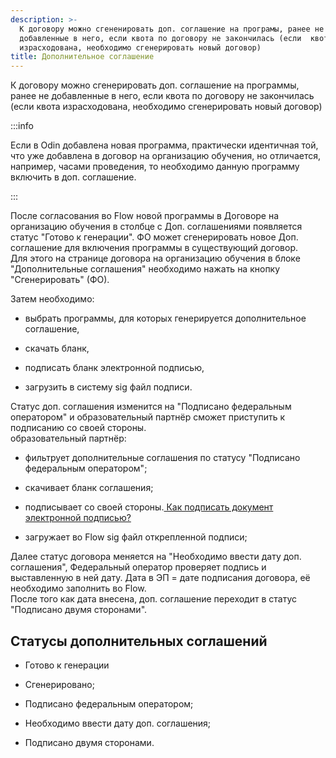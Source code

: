 ```yaml
---
description: >-
  К договору можно сгененировать доп. соглашение на програмы, ранее не
  добавленные в него, если квота по договору не закончилась (если  квота
  израсходована, необходимо сгенерировать новый договор)
title: Дополнительное соглашение
---
```


К договору можно сгенерировать доп. соглашение на программы, ранее не добавленные в него, если квота по договору не закончилась (если квота израсходована, необходимо сгенерировать новый договор)

:::info 

Если в Odin добавлена новая программа, практически идентичная той, что уже добавлена в договор на организацию обучения, но отличается, например, часами проведения, то необходимо данную программу включить в доп. соглашение.

:::

После согласования во  Flow новой программы в Договоре на организацию обучения в столбце с Доп. соглашениями появляется статус "Готово к генерации". ФО может сгенерировать новое Доп. соглашение для включения программы в существующий договор.\
Для этого на странице договора на организацию обучения в блоке  "Дополнительные соглашения" необходимо нажать на кнопку "Сгенерировать" (ФО).

Затем необходимо:

-  выбрать программы, для которых генерируется дополнительное соглашение,

-  скачать бланк,

-  подписать бланк электронной подписью,

-  загрузить в систему sig файл подписи.

Статус  доп. соглашения изменится на "Подписано федеральным оператором" и образовательный партнёр сможет приступить к подписанию со своей стороны.\
образовательный партнёр:

-  фильтрует дополнительные соглашения по статусу "Подписано федеральным оператором";

-  скачивает бланк соглашения;

-  подписывает со своей стороны.[ Как подписать документ электронной подписью?](./../../scenarii/README/_index)

-  загружает во Flow sig файл открепленной подписи;

Далее статус договора меняется на "Необходимо ввести дату доп. соглашения", Федеральный оператор проверяет подпись и выставленную в ней  дату. Дата в ЭП = дате подписания договора, её необходимо заполнить во Flow.\
После того как дата внесена,  доп. соглашение переходит в статус "Подписано двумя сторонами".

## Статусы дополнительных соглашений

-  Готово к генерации

-  Сгенерировано;

-  Подписано федеральным оператором;

-  Необходимо ввести дату доп. соглашения;

-  Подписано двумя сторонами.
